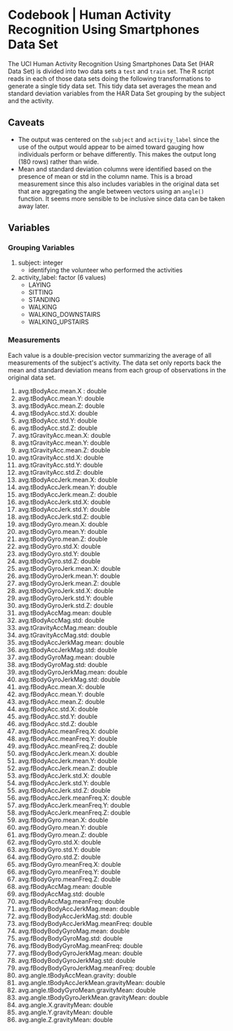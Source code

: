 # Codebook | Human Activity Recognition Using Smartphones Data Set

The UCI Human Activity Recognition Using Smartphones Data Set (HAR Data Set)
is divided into two data sets a `test` and `train` set. The R script reads in
each of those data sets doing the following transformations to generate a
single tidy data set. This tidy data set averages the mean and standard
deviation variables from the HAR Data Set grouping by the subject and the
activity.

## Caveats
- The output was centered on the `subject` and `activity_label` since the
  use of the output would appear to be aimed toward gauging how
  individuals perform or behave differently. This makes the output long
  (180 rows) rather than wide.
- Mean and standard deviation columns were identified based on the
  presence of mean or std in the column name. This is a broad measurement
  since this also includes variables in the original data set that are
  aggregating the angle between vectors using an `angle()` function. It
  seems more sensible to be inclusive since data can be taken away
  later.

## Variables

### Grouping Variables
1. subject: integer
   - identifying the volunteer who performed the activities
2. activity_label: factor (6 values)
   - LAYING
   - SITTING
   - STANDING
   - WALKING
   - WALKING_DOWNSTAIRS
   - WALKING_UPSTAIRS

### Measurements

Each value is a double-precision vector summarizing the average of all
measurements of the subject's activity. The data set only reports back the
mean and standard deviation means from each group of observations in the
original data set.

1. avg.tBodyAcc.mean.X : double
2. avg.tBodyAcc.mean.Y: double
3. avg.tBodyAcc.mean.Z: double
4. avg.tBodyAcc.std.X: double
5. avg.tBodyAcc.std.Y: double
6. avg.tBodyAcc.std.Z: double
7. avg.tGravityAcc.mean.X: double
8. avg.tGravityAcc.mean.Y: double
9. avg.tGravityAcc.mean.Z: double
10. avg.tGravityAcc.std.X: double
11. avg.tGravityAcc.std.Y: double
12. avg.tGravityAcc.std.Z: double
13. avg.tBodyAccJerk.mean.X: double
14. avg.tBodyAccJerk.mean.Y: double
15. avg.tBodyAccJerk.mean.Z: double
16. avg.tBodyAccJerk.std.X: double
17. avg.tBodyAccJerk.std.Y: double
18. avg.tBodyAccJerk.std.Z: double
19. avg.tBodyGyro.mean.X: double
20. avg.tBodyGyro.mean.Y: double
21. avg.tBodyGyro.mean.Z: double
22. avg.tBodyGyro.std.X: double
23. avg.tBodyGyro.std.Y: double
24. avg.tBodyGyro.std.Z: double
25. avg.tBodyGyroJerk.mean.X: double
26. avg.tBodyGyroJerk.mean.Y: double
27. avg.tBodyGyroJerk.mean.Z: double
28. avg.tBodyGyroJerk.std.X: double
29. avg.tBodyGyroJerk.std.Y: double
30. avg.tBodyGyroJerk.std.Z: double
31. avg.tBodyAccMag.mean: double
32. avg.tBodyAccMag.std: double
33. avg.tGravityAccMag.mean: double
34. avg.tGravityAccMag.std: double
35. avg.tBodyAccJerkMag.mean: double
36. avg.tBodyAccJerkMag.std: double
37. avg.tBodyGyroMag.mean: double
38. avg.tBodyGyroMag.std: double
39. avg.tBodyGyroJerkMag.mean: double
40. avg.tBodyGyroJerkMag.std: double
41. avg.fBodyAcc.mean.X: double
42. avg.fBodyAcc.mean.Y: double
43. avg.fBodyAcc.mean.Z: double
44. avg.fBodyAcc.std.X: double
45. avg.fBodyAcc.std.Y: double
46. avg.fBodyAcc.std.Z: double
47. avg.fBodyAcc.meanFreq.X: double
48. avg.fBodyAcc.meanFreq.Y: double
49. avg.fBodyAcc.meanFreq.Z: double
50. avg.fBodyAccJerk.mean.X: double
51. avg.fBodyAccJerk.mean.Y: double
52. avg.fBodyAccJerk.mean.Z: double
53. avg.fBodyAccJerk.std.X: double
54. avg.fBodyAccJerk.std.Y: double
55. avg.fBodyAccJerk.std.Z: double
56. avg.fBodyAccJerk.meanFreq.X: double
57. avg.fBodyAccJerk.meanFreq.Y: double
58. avg.fBodyAccJerk.meanFreq.Z: double
59. avg.fBodyGyro.mean.X: double
60. avg.fBodyGyro.mean.Y: double
61. avg.fBodyGyro.mean.Z: double
62. avg.fBodyGyro.std.X: double
63. avg.fBodyGyro.std.Y: double
64. avg.fBodyGyro.std.Z: double
65. avg.fBodyGyro.meanFreq.X: double
66. avg.fBodyGyro.meanFreq.Y: double
67. avg.fBodyGyro.meanFreq.Z: double
68. avg.fBodyAccMag.mean: double
69. avg.fBodyAccMag.std: double
70. avg.fBodyAccMag.meanFreq: double
71. avg.fBodyBodyAccJerkMag.mean: double
72. avg.fBodyBodyAccJerkMag.std: double
73. avg.fBodyBodyAccJerkMag.meanFreq: double
74. avg.fBodyBodyGyroMag.mean: double
75. avg.fBodyBodyGyroMag.std: double
76. avg.fBodyBodyGyroMag.meanFreq: double
77. avg.fBodyBodyGyroJerkMag.mean: double
78. avg.fBodyBodyGyroJerkMag.std: double
79. avg.fBodyBodyGyroJerkMag.meanFreq: double
80. avg.angle.tBodyAccMean.gravity: double
81. avg.angle.tBodyAccJerkMean.gravityMean: double
82. avg.angle.tBodyGyroMean.gravityMean: double
83. avg.angle.tBodyGyroJerkMean.gravityMean: double
84. avg.angle.X.gravityMean: double
85. avg.angle.Y.gravityMean: double
86. avg.angle.Z.gravityMean: double
